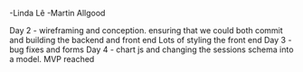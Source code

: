 -Linda Lê
-Martin Allgood



Day 2 - wireframing and conception. ensuring that we could both commit and building the backend and front end Lots of styling the front end
Day 3 - bug fixes and forms
Day 4 - chart js and changing the sessions schema into a model. MVP reached
